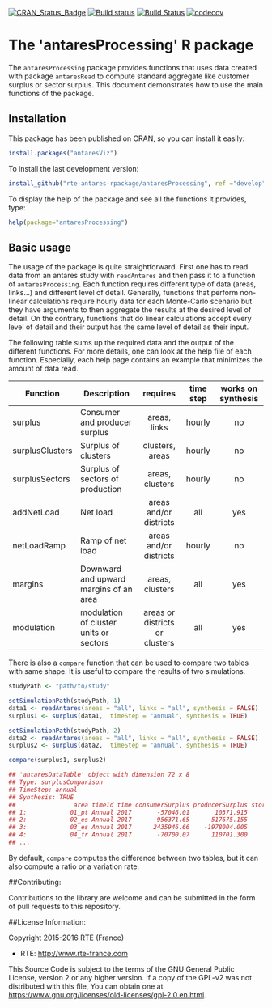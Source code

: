 [![CRAN_Status_Badge](http://www.r-pkg.org/badges/version/antaresProcessing)](https://cran.r-project.org/package=antaresProcessing)
[![Build status](https://ci.appveyor.com/api/projects/status/rnf5iejmgyu00j1i?svg=true)](https://ci.appveyor.com/project/rte-antares-rpackage/antaresprocessing)
[![Build Status](https://travis-ci.org/rte-antares-rpackage/antaresProcessing.svg?branch=master)](https://travis-ci.org/rte-antares-rpackage/antaresProcessing)
[![codecov](https://codecov.io/gh/rte-antares-rpackage/antaresProcessing/branch/master/graph/badge.svg)](https://codecov.io/gh/rte-antares-rpackage/antaresProcessing)

# The 'antaresProcessing' R package


The `antaresProcessing` package provides functions that uses data created with package `antaresRead` to compute standard aggregate like customer surplus or sector surplus. This document demonstrates how to use the main functions of the package.

## Installation

This package has been published on CRAN, so you can install it easily:
```r
install.packages("antaresViz")
```

To install the last development version:
```r
install_github("rte-antares-rpackage/antaresProcessing", ref ="develop")
```

To display the help of the package and see all the functions it provides, type:
```r 
help(package="antaresProcessing")
```

## Basic usage

The usage of the package is quite straightforward. First one has to read data from an antares study with `readAntares` and then pass it to a function of `antaresProcessing`. Each function requires different type of data (areas, links...) and different level of detail. Generally, functions that perform non-linear calculations require hourly data for each Monte-Carlo scenario but they have arguments to then aggregate the results at the desired level of detail. On the contrary, functions that do linear calculations accept every level of detail and their output has the same level of detail as their input.

The following table sums up the required data and the output of the different functions. For more details, one can look at the help file of each function. Especially, each help page contains an example that minimizes the amount of data read. 

Function        | Description | requires |time step | works on synthesis
----------------|-------------|:--------:|:--------:|:-----------------:
surplus         | Consumer and producer surplus | areas, links | hourly | no
surplusClusters | Surplus of clusters | clusters, areas | hourly | no
surplusSectors  | Surplus of sectors of production | areas, clusters | hourly | no
addNetLoad      | Net load | areas and/or districts | all | yes
netLoadRamp     | Ramp of net load | areas and/or districts | hourly | no
margins         | Downward and upward margins of an area    | areas, clusters | all | yes
modulation      | modulation of cluster units or sectors | areas or districts or clusters | all | yes

There is also a `compare` function that can be used to compare two tables with same shape. It is useful to compare the results of two simulations. 

```r
studyPath <- "path/to/study"

setSimulationPath(studyPath, 1)
data1 <- readAntares(areas = "all", links = "all", synthesis = FALSE)
surplus1 <- surplus(data1,  timeStep = "annual", synthesis = TRUE) 

setSimulationPath(studyPath, 2)
data2 <- readAntares(areas = "all", links = "all", synthesis = FALSE)
surplus2 <- surplus(data2,  timeStep = "annual", synthesis = TRUE)

compare(surplus1, surplus2)

## 'antaresDataTable' object with dimension 72 x 8
## Type: surplusComparison
## TimeStep: annual
## Synthesis: TRUE
##                area timeId time consumerSurplus producerSurplus storageSurplus ...
## 1:            01_pt Annual 2017       -57046.01       10371.915              0
## 2:            02_es Annual 2017      -956371.65      517675.155              0
## 3:            03_es Annual 2017      2435946.66    -1978004.005              0
## 4:            04_fr Annual 2017       -70700.07      110701.300              0
## ...

```

By default, `compare` computes the difference between two tables, but it can also compute a ratio or a variation rate.


##Contributing:

Contributions to the library are welcome and can be submitted in the form of pull requests to this repository.

##License Information:

Copyright 2015-2016 RTE (France)

* RTE: http://www.rte-france.com

This Source Code is subject to the terms of the GNU General Public License, version 2 or any higher version. If a copy of the GPL-v2 was not distributed with this file, You can obtain one at https://www.gnu.org/licenses/old-licenses/gpl-2.0.en.html.
